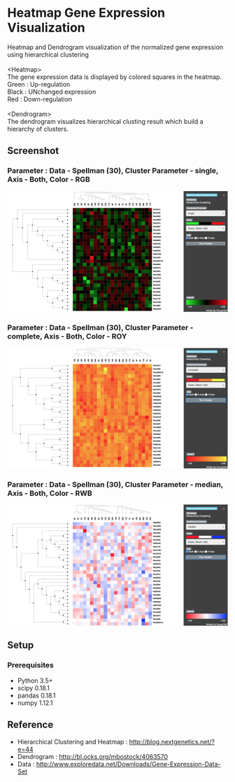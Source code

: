 # Heatmap Gene Expression Visualization
Heatmap and Dendrogram visualization of the normalized gene expression using hierarchical clustering <br />
<br />
\<Heatmap\> <br />
The gene expression data is displayed by colored squares in the heatmap. <br />
Green : Up-regulation <br />
Black : UNchanged expression <br />
Red : Down-regulation <br />
<br />
\<Dendrogram\> <br />
The dendrogram visualizes hierarchical clusting result which build a hierarchy of clusters.<br />

## Screenshot
### Parameter : Data - Spellman (30), Cluster Parameter - single, Axis - Both, Color - RGB
![Alt text](/static/img/SpellmanRBG.png)
### Parameter : Data - Spellman (30), Cluster Parameter - complete, Axis - Both, Color - ROY
![Alt text](/static/img/SpellmanROY.png)
### Parameter : Data - Spellman (30), Cluster Parameter - median, Axis - Both, Color - RWB
![Alt text](/static/img/SpellmanRWB.png)

## Setup
### Prerequisites
* Python 3.5+
* scipy 0.18.1
* pandas 0.18.1
* numpy 1.12.1

## Reference
* Hierarchical Clustering and Heatmap : http://blog.nextgenetics.net/?e=44
* Dendrogram : http://bl.ocks.org/mbostock/4063570
* Data : <http://www.exploredata.net/Downloads/Gene-Expression-Data-Set>
